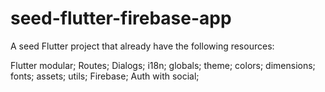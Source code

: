 # seed-flutter-firebase-app
A seed Flutter project that already have the following resources:

Flutter modular;
Routes;
Dialogs;
i18n;
globals;
theme;
colors;
dimensions;
fonts;
assets;
utils;
Firebase;
Auth with social;
